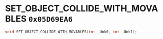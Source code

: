 # SET_OBJECT_COLLIDE_WITH_MOVABLES `0x05D69EA6`

```cpp
void SET_OBJECT_COLLIDE_WITH_MOVABLES(int _Unk0, int _Unk1);
```